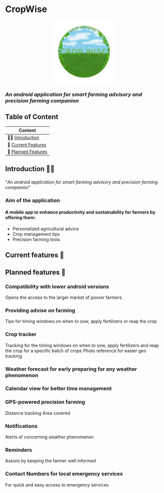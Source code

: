 # CropWise

<div style="text-align: center;">
  <img src="readme-assets/image/CropWise%20%5B-v01%5D.png" 
       style="width: 200px; height: auto;" alt="CropWise Emblem">
</div>

### *An android application for smart farming advisory and precision farming companion*


## Table of Content
| Content                                         |
|-------------------------------------------------|       
| 👋🏼 [Introduction](#content-introduction)      |
| 🌟 [Current Features](#content-currentfeatures) |
| 🔮 [Planned Features](#content-plannedfeatures) | 

## <p id='content-introduction'>Introduction 👋🏼</p>
"*An android application for smart farming advisory and precision farming companion*"

### Aim of the application
#### A mobile app to enhance productivity and sustainability for farmers by offering them:
- Personalized agricultural advice
- Crop management tips
- Precision farming tools



## <p id='content-currentfeatures'>Current features 🌟</p>



## <p id='content-plannedfeatures'>Planned features 🔮</p>
### Compatibility with lower android versions
Opens the access to the larger market of poorer farmers

### Providing advise on farming
Tips for timing windows on when to sow, apply fertilizers or reap the crop

### Crop tracker
Tracking for the timing windows on when to sow, apply fertilizers and reap the crop for a specific batch of crops
Photo reference for easier geo tracking

### Weather forecast for early preparing for any weather phenomenon

### Calendar view for better time management

### GPS-powered precision farming
Distance tracking
Area covered

### Notifications
Alerts of concerning weather phenomenon

### Reminders
Assists by keeping the farmer well informed

### Contact Numbers for local emergency services
For quick and easy access to emergency services